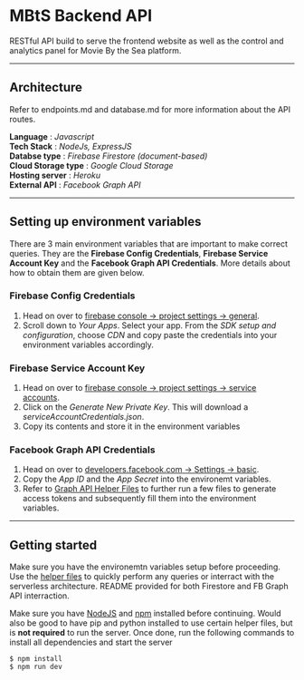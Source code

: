 # MBtS Backend API

RESTful API build to serve the frontend website as well as the control and analytics panel for Movie By the Sea platform.

---

## Architecture

Refer to endpoints.md and database.md for more information about the API routes.

__Language__           : _Javascript_</br> 
__Tech Stack__         : _NodeJs, ExpressJS_</br>
__Databse type__       : _Firebase Firestore (document-based)_</br>
__Cloud Storage type__ : _Google Cloud Storage_</br>
__Hosting server__     : _Heroku_</br>
__External API__       : _Facebook Graph API_

---

## Setting up environment variables

There are 3 main environment variables that are important to make correct queries. They are the **Firebase Config Credentials**, **Firebase Service Account Key** and the **Facebook Graph API Credentials**. More details about how to obtain them are given below.

### Firebase Config Credentials

1. Head on over to [firebase console -> project settings -> general](https://console.firebase.google.com/project/mbts-backend-api/settings/general/web:OTdmNTcwNDktZTEzYS00YjM0LTk0MjgtMGIwNmM2YTRkMGM5).
2. Scroll down to _Your Apps_. Select your app. From the _SDK setup and configuration_, choose _CDN_ and copy paste the credentials into your environment variables accordingly.

### Firebase Service Account Key

1. Head on over to [firebase console -> project settings -> service accounts](https://console.firebase.google.com/project/mbts-backend-api/settings/serviceaccounts/adminsdk).
2. Click on the _Generate New Private Key_. This will download a _serviceAccountCredentials.json_.
3. Copy its contents and store it in the environment variables

### Facebook Graph API Credentials

1. Head on over to [developers.facebook.com -> Settings -> basic](https://developers.facebook.com/apps/839738336925481/settings/basic/?business_id=619079035363503).
2. Copy the _App ID_ and the _App Secret_ into the environemt variables.
3. Refer to [Graph API Helper Files](./Extra/HelperFiles/GraphAPI/README.md) to further run a few files to generate access tokens and subsequently fill them into the environment variables.

---

## Getting started

Make sure you have the environemtn variables setup before proceeding. Use the [helper files](./Extra/HelperFiles) to quickly perform any queries or interract with the serverless architecture. README provided for both Firestore and FB Graph API interraction.

Make sure you have [NodeJS](https://nodejs.org/en/) and [npm](https://www.npmjs.com/) installed before continuing. Would also be good to have pip and python installed to use certain helper files, but is **not required** to run the server. Once done, run the following commands to install all dependencies and start the server

```
$ npm install
$ npm run dev
```